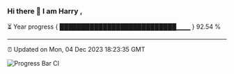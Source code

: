 ### Hi there 👋 I am Harry , 

⏳ Year progress { ███████████████████████████▁▁▁ } 92.54 %

---

⏰ Updated on Mon, 04 Dec 2023 18:23:35 GMT

![Progress Bar CI](https://github.com/duykhang68/duykhang68/workflows/Progress%20Bar%20CI/badge.svg)
